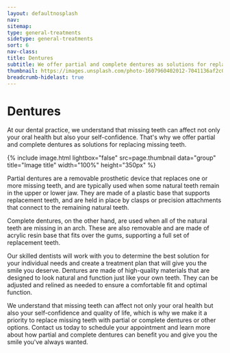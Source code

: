 ```yaml
---
layout: defaultnosplash
nav: 
sitemap: 
type: general-treatments
sidetype: general-treatments
sort: 6
nav-class: 
title: Dentures
subtitle: We offer partial and complete dentures as solutions for replacing missing teeth.
thumbnail: https://images.unsplash.com/photo-1607960402012-7041136af2c0?ixlib=rb-4.0.3&ixid=MnwxMjA3fDB8MHxwaG90by1wYWdlfHx8fGVufDB8fHx8&auto=format&fit=crop&w=2070&q=80
breadcrumb-hidelast: true
---
```


# Dentures

At our dental practice, we understand that missing teeth can affect not only your oral health but also your self-confidence. That's why we offer partial and complete dentures as solutions for replacing missing teeth.

{% include image.html lightbox="false" src=page.thumbnail data="group" title="Image title" width="100%" height="350px" %}

Partial dentures are a removable prosthetic device that replaces one or more missing teeth, and are typically used when some natural teeth remain in the upper or lower jaw. They are made of a plastic base that supports replacement teeth, and are held in place by clasps or precision attachments that connect to the remaining natural teeth.

Complete dentures, on the other hand, are used when all of the natural teeth are missing in an arch. These are also removable and are made of acrylic resin base that fits over the gums, supporting a full set of replacement teeth.

Our skilled dentists will work with you to determine the best solution for your individual needs and create a treatment plan that will give you the smile you deserve. Dentures are made of high-quality materials that are designed to look natural and function just like your own teeth. They can be adjusted and relined as needed to ensure a comfortable fit and optimal function.

We understand that missing teeth can affect not only your oral health but also your self-confidence and quality of life, which is why we make it a priority to replace missing teeth with partial or complete dentures or other options. Contact us today to schedule your appointment and learn more about how partial and complete dentures can benefit you and give you the smile you've always wanted.

